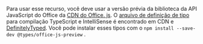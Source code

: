 Para usar esse recurso, você deve usar a versão prévia da biblioteca da API JavaScript do Office da [CDN do Office. js](https://appsforoffice.microsoft.com/lib/beta/hosted/office.js). O [arquivo de definição de tipo](https://appsforoffice.microsoft.com/lib/beta/hosted/office.d.ts) para compilação TypeScript e IntelliSense é encontrado em CDN e [DefinitelyTyped](https://raw.githubusercontent.com/DefinitelyTyped/DefinitelyTyped/master/types/office-js-preview/index.d.ts). Você pode instalar esses tipos com o `npm install --save-dev @types/office-js-preview` .